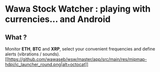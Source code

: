 # Wawa Stock Watcher : playing with currencies... and Android


## What ?

Monitor **ETH**, **BTC** and **XRP**, select your convenient frequencies and define alerts (vibrations / sounds).
[[https://github.com/wawaseb/wsw/master/app/src/main/res/mipmap-hdpi/ic_launcher_round.png|alt=octocat]]
